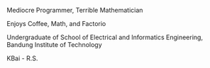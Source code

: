 Mediocre Programmer, Terrible Mathematician

Enjoys Coffee, Math, and Factorio

Undergraduate of School of Electrical and Informatics Engineering, Bandung Institute of Technology

KBai - R.S.
